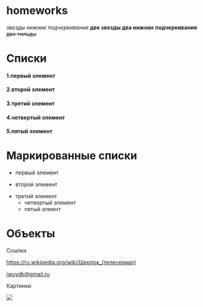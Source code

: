 # homeworks
*звезды нижние подчеркивания* **две звезды два нижних подчеркивания** ~~две тильды~~
# Списки
#### 1.первый элемент
#### 2.второй элемент
#### 3.третий элемент
#### 4.четвертый элемент
#### 5.пятый элемент
# Маркированные списки
 + первый элемент
 - второй элемент
 + третий элемент 
   - четвертый элемент 
   * пятый элмент
# Объекты
Ссылки

https://ru.wikipedia.org/wiki/Шерлок_(телесериал)

iwuydk@gmail.ru

Картинки

![](https://www.soyuz.ru/public/uploads/files/3/7222688/20180826013743e1cba3a658.jpg)
